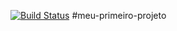 [![Build Status](https://travis-ci.org/helionporto/meu-primeiro-projeto.svg?branch=master)](https://travis-ci.org/helionporto/meu-primeiro-projeto)
#meu-primeiro-projeto

